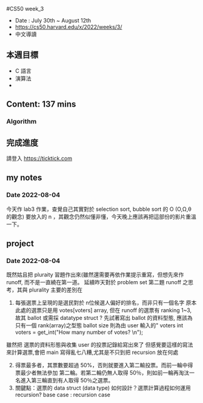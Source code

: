 #CS50 week_3
- Date : July 30th ~ August 12th
- https://cs50.harvard.edu/x/2022/weeks/3/
- 中文導讀

## 本週目標
- C 語言
- 演算法
- 

## Content:  137 mins
### Algorithm



## 完成進度
請登入 https://ticktick.com

## my notes
### Date 2022-08-04

今天作 lab3 作業，查覺自己其實對於 selection sort, bubble sort 的 O (O,Ω,θ 的觀念) 要放入的 n ，其觀念仍然似懂非懂，今天晚上應該再把這部份的影片重溫一下。


## project
### Date 2022-08-04
既然姑且把 pluraity 習題作出來(雖然還需要再依作業提示重寫，但想先來作 runoff, 而不是一直繞在第一道。
延續昨天對於 problem set 第二題 runoff 之思考，其與 plurality 主要的差別在
1. 每張選票上呈現的是選民對於 n位候選人偏好的排名，而非只有一個名字
原本此處的選票只是用 votes[voters] array, 但在 runoff 的選票有 ranking 1~3, 故其 ballot 或需採 datatype struct ?
先試著寫出 ballot 的資料型態, 應該為只有一個 rank(array)之型態 
ballot size 則為由 user 輸入的" voters
    int voters = get_int("How many number of votes? \n");

雖然把 選票的資料形態與收集 user 的投票記錄給寫出來了
但感覺要這樣的寫法來計算選票,會把 main 寫得亂七八糟,尤其是不只到把 recursion 放在何處

2. 得票最多者，其票數要超過 50%，否則就要進入第二輸投票。而前一輪中得票最少者無法參加 第二輪。若第二輪仍無人取得 50％，則如前一輪再淘汰一名進入第三輪直到有人取得 50％之選票。
3. 關鍵點：選票的 data struct (data type) 如何設計？選票計算過程如何運用 recursion?
   base case : 
   recursion case

